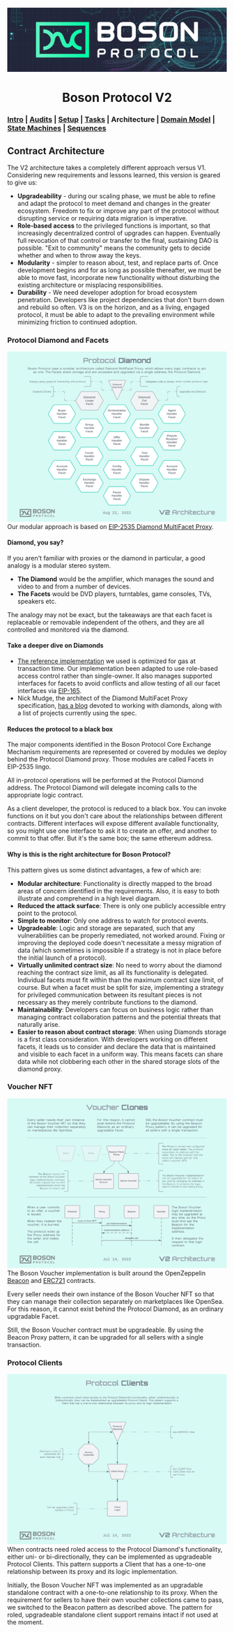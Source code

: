 [![banner](images/banner.png)](https://bosonprotocol.io)

<h1 align="center">Boson Protocol V2</h1>

### [Intro](../README.md) | [Audits](audits.md) | [Setup](setup.md) | [Tasks](tasks.md) | Architecture | [Domain Model](domain.md) | [State Machines](state-machines.md) | [Sequences](sequences.md)

## Contract Architecture
The V2 architecture takes a completely different approach versus V1. Considering new requirements and lessons learned, this version is geared to give us:
* **Upgradeability** - during our scaling phase, we must be able to refine and adapt the protocol to meet demand and changes in the greater ecosystem. Freedom to fix or improve any part of the protocol without disrupting service or requiring data migration is imperative.
* **Role-based access** to the privileged functions is important, so that increasingly decentralized control of upgrades can happen. Eventually full revocation of that control or transfer to the final, sustaining DAO is possible. "Exit to community" means the community gets to decide whether and when to throw away the keys.
* **Modularity** - simpler to reason about, test, and replace parts of. Once development begins and for as long as possible thereafter, we must be able to move fast, incorporate new functionality without disturbing the existing architecture or misplacing responsibilities.
* **Durability** - We need developer adoption for broad ecosystem penetration. Developers like project dependencies that don't burn down and rebuild so often. V3 is on the horizon, and as a living, engaged protocol, it must be able to adapt to the prevailing environment while minimizing friction to continued adoption.

### Protocol Diamond and Facets
![Protocol Diamond](images/Boson_Protocol_V2_-_Protocol_Diamond.png)
Our modular approach is based on [EIP-2535 Diamond MultiFacet Proxy](https://eips.ethereum.org/EIPS/eip-2535).

#### Diamond, you say?
If you aren't familiar with proxies or the diamond in particular, a good analogy is a modular stereo system.
* **The Diamond** would be the amplifier, which manages the sound and video to and from a number of devices.
* **The Facets** would be DVD players, turntables, game consoles, TVs, speakers etc.

The analogy may not be exact, but the takeaways are that each facet is replaceable or removable independent of the others, and they are all controlled and monitored via the diamond.

#### Take a deeper dive on Diamonds
* [The reference implementation](https://github.com/mudgen/diamond-2-hardhat) we used is optimized for gas at transaction time. Our implementation been adapted to use role-based access control rather than single-owner. It also manages supported interfaces for facets to avoid conflicts and allow testing of all our facet interfaces via [EIP-165](https://eips.ethereum.org/EIPS/eip-165).
* Nick Mudge, the architect of the Diamond MultiFacet Proxy specification, [has a blog](https://eip2535diamonds.substack.com/p/list-of-projects-using-eip-2535-diamonds) devoted to working with diamonds, along with a list of projects currently using the spec.

#### Reduces the protocol to a black box
The major components identified in the Boson Protocol Core Exchange Mechanism requirements are represented or covered by modules we deploy behind the Protocol Diamond proxy. Those modules are called Facets in EIP-2535 lingo.

All in-protocol operations will be performed at the Protocol Diamond address. The Protocol Diamond will delegate incoming calls to the appropriate logic contract.

As a client developer, the protocol is reduced to a black box. You can invoke functions on it but you don't care about the relationships between different contracts. Different interfaces will expose different available functionality, so you might use one interface to ask it to create an offer, and another to commit to that offer. But it's the same box; the same ethereum address.

#### Why is this is the right architecture for Boson Protocol?
This pattern gives us some distinct advantages, a few of which are:
- **Modular architecture**: Functionality is directly mapped to the broad areas of concern identified in the requirements. Also, it is easy to both illustrate and comprehend in a high level diagram.
- **Reduced the attack surface**: There is only one publicly accessible entry point to the protocol.
- **Simple to monitor**: Only one address to watch for protocol events.
- **Upgradeable**: Logic and storage are separated, such that any vulnerabilities can be properly remediated, not worked around. Fixing or improving the deployed code doesn't necessitate a messy migration of data (which sometimes is impossible if a strategy is not in place before the initial launch of a protocol).
- **Virtually unlimited contract size**: No need to worry about the diamond reaching the contract size limit, as all its functionality is delegated. Individual facets must fit within than the maximum contract size limit, of course. But when a facet must be split for size, implementing a strategy for privileged communication between its resultant pieces is not necessary as they merely contribute functions to the diamond.
- **Maintainability**: Developers can focus on business logic rather than managing contract collaboration patterns and the potential threats that naturally arise.
- **Easier to reason about contract storage**: When using Diamonds storage is a first class consideration. With developers working on different facets, it leads us to consider and declare the data that is maintained and visible to each facet in a uniform way. This means facets can share data while not clobbering each other in the shared storage slots of the diamond proxy.

### Voucher NFT
![Voucher NFT](images/Boson_Protocol_V2_-_Voucher_Clones.png)
The Boson Voucher implementation is built around the OpenZeppelin [Beacon](https://docs.openzeppelin.com/contracts/4.x/api/proxy#beacon) and [ERC721](https://docs.openzeppelin.com/contracts/4.x/api/token/erc721) contracts.

Every seller needs their own instance of the Boson Voucher NFT so that they can manage their collection separately on marketplaces like OpenSea. For this reason, it cannot exist behind the Protocol Diamond, as an ordinary upgradable Facet.

Still, the Boson Voucher contract must be upgradeable. By using the Beacon Proxy pattern, it can be upgraded for all sellers with a single transaction.

### Protocol Clients
![Protocol Clients](images/Boson_Protocol_V2_-_Protocol_Clients.png)
When contracts need roled access to the Protocol Diamond's functionality, either uni- or bi-directionally, they can be implemented as upgradeable Protocol Clients. This pattern supports a Client that has a one-to-one relationship between its proxy and its logic implementation.

Initially, the Boson Voucher NFT was implemented as an upgradable standalone contract with a one-to-one relationship to its proxy. When the requirement for sellers to have their own voucher collections came to pass, we switched to the Beacon pattern as described above. The pattern for roled, upgradeable standalone client support remains intact if not used at the moment.
